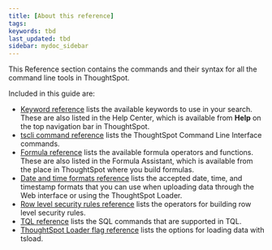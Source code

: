 ```yaml
---
title: [About this reference]
tags:
keywords: tbd
last_updated: tbd
sidebar: mydoc_sidebar
---
```

This Reference section contains the commands and their syntax for all the command line tools in ThoughtSpot.

Included in this guide are:

-   [Keyword reference](keyword_reference.html#) lists the available keywords to use in your search. These are also listed in the Help Center, which is available from **Help** on the top navigation bar in ThoughtSpot.
-   [tscli command reference](tscli_command_ref.html#) lists the ThoughtSpot Command Line Interface commands.
-   [Formula reference](formula_reference.html#) lists the available formula operators and functions. These are also listed in the Formula Assistant, which is available from the place in ThoughtSpot where you build formulas.
-   [Date and time formats reference](date_formats_for_loading.html#) lists the accepted date, time, and timestamp formats that you can use when uploading data through the Web interface or using the ThoughtSpot Loader.
-   [Row level security rules reference](rls_rule_builder_reference.html#) lists the operators for building row level security rules.
-   [TQL reference](sql_cli_commands.html#) lists the SQL commands that are supported in TQL.
-   [ThoughtSpot Loader flag reference](data_importer_ref.html#) lists the options for loading data with tsload.
